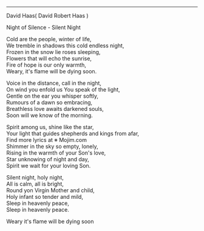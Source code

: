 ---
David Haas( David Robert Haas )

Night of Silence - Silent Night

Cold are the people, winter of life,  
We tremble in shadows this cold endless night,  
Frozen in the snow lie roses sleeping,  
Flowers that will echo the sunrise,  
Fire of hope is our only warmth,  
Weary, it's flame will be dying soon.

Voice in the distance, call in the night,  
On wind you enfold us You speak of the light,  
Gentle on the ear you whisper softly,  
Rumours of a dawn so embracing,  
Breathless love awaits darkened souls,  
Soon will we know of the morning.

Spirit among us, shine like the star,  
Your light that guides shepherds and kings from afar,  
Find more lyrics at ※ Mojim.com  
Shimmer in the sky so empty, lonely,  
Rising in the warmth of your Son's love,  
Star unknowing of night and day,  
Spirit we wait for your loving Son.

Silent night, holy night,  
All is calm, all is bright,  
Round yon Virgin Mother and child,  
Holy infant so tender and mild,  
Sleep in heavenly peace,  
Sleep in heavenly peace.

Weary it's flame will be dying soon
